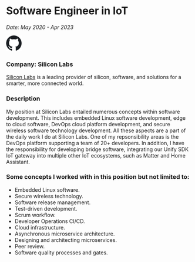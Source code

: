 # Software Engineer in IoT

*Date: May 2020 - Apr 2023*

<a href="https://github.com/SiliconLabs/UnifySDK" target="_blank">
<img src="assets/../../../assets/github-icon.png" alt="alt text" width="42" height="42" />
</a>

### Company: Silicon Labs

[Silicon Labs](https://www.silabs.com/) is a leading provider of silicon, software, and solutions for a smarter, more connected world.

### Description

My position at Silicon Labs entailed numerous
concepts within software development. This includes
embedded Linux software development, edge to cloud
software, DevOps cloud platform development, and
secure wireless software technology development. All
these aspects are a part of the daily work I do at
Silicon Labs. One of my repsonsibility areas is the
DevOps platform supporting a team of 20+ developers.
In addition, I have the responsibility for developing
bridge software, integrating our Unify SDK IoT
gateway into multiple other IoT ecosystems, such as
Matter and Home Assistant.

### Some concepts I worked with in this position but not limited to:

* Embedded Linux software.
* Secure wireless technology.
* Software release management.
* Test-driven development.
* Scrum workflow.
* Developer Operations CI/CD.
* Cloud infrastructure.
* Asynchronous microservice architecture.
* Designing and architecting microservices.
* Peer review.
* Software quality processes and gates.
